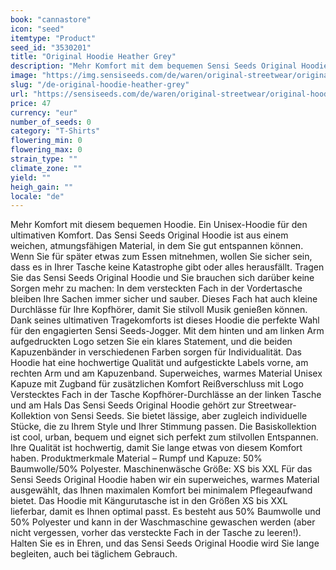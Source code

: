 ```yaml
---
book: "cannastore"
icon: "seed"
itemtype: "Product"
seed_id: "3530201"
title: "Original Hoodie Heather Grey"
description: "Mehr Komfort mit dem bequemen Sensi Seeds Original Hoodie: Ein hochwertiges Unisex-Hoodie, das alles mitmacht. Jetzt online kaufen!"
image: "https://img.sensiseeds.com/de/waren/original-streetwear/original-hoodie-heather-grey-image.png"
slug: "/de-original-hoodie-heather-grey"
url: "https://sensiseeds.com/de/waren/original-streetwear/original-hoodie-heather-grey?a_aid=cannastore"
price: 47
currency: "eur"
number_of_seeds: 0
category: "T-Shirts"
flowering_min: 0
flowering_max: 0
strain_type: ""
climate_zone: ""
yield: ""
heigh_gain: ""
locale: "de"
---
```

Mehr Komfort mit diesem bequemen Hoodie. Ein Unisex-Hoodie für den ultimativen Komfort. Das Sensi Seeds Original Hoodie ist aus einem weichen, atmungsfähigen Material, in dem Sie gut entspannen können. Wenn Sie für später etwas zum Essen mitnehmen, wollen Sie sicher sein, dass es in Ihrer Tasche keine Katastrophe gibt oder alles herausfällt. Tragen Sie das Sensi Seeds Original Hoodie und Sie brauchen sich darüber keine Sorgen mehr zu machen: In dem versteckten Fach in der Vordertasche bleiben Ihre Sachen immer sicher und sauber. Dieses Fach hat auch kleine Durchlässe für Ihre Kopfhörer, damit Sie stilvoll Musik genießen können. Dank seines ultimativen Tragekomforts ist dieses Hoodie die perfekte Wahl für den engagierten Sensi Seeds-Jogger. Mit dem hinten und am linken Arm aufgedruckten Logo setzen Sie ein klares Statement, und die beiden Kapuzenbänder in verschiedenen Farben sorgen für Individualität. Das Hoodie hat eine hochwertige Qualität und aufgestickte Labels vorne, am rechten Arm und am Kapuzenband. Superweiches, warmes Material Unisex Kapuze mit Zugband für zusätzlichen Komfort Reißverschluss mit Logo Verstecktes Fach in der Tasche Kopfhörer-Durchlässe an der linken Tasche und am Hals Das Sensi Seeds Original Hoodie gehört zur Streetwear-Kollektion von Sensi Seeds. Sie bietet lässige, aber zugleich individuelle Stücke, die zu Ihrem Style und Ihrer Stimmung passen. Die Basiskollektion ist cool, urban, bequem und eignet sich perfekt zum stilvollen Entspannen. Ihre Qualität ist hochwertig, damit Sie lange etwas von diesem Komfort haben. Produktmerkmale Material – Rumpf und Kapuze: 50% Baumwolle/50% Polyester. Maschinenwäsche Größe: XS bis XXL Für das Sensi Seeds Original Hoodie haben wir ein superweiches, warmes Material ausgewählt, das Ihnen maximalen Komfort bei minimalem Pflegeaufwand bietet. Das Hoodie mit Kängurutasche ist in den Größen XS bis XXL lieferbar, damit es Ihnen optimal passt. Es besteht aus 50% Baumwolle und 50% Polyester und kann in der Waschmaschine gewaschen werden (aber nicht vergessen, vorher das versteckte Fach in der Tasche zu leeren!). Halten Sie es in Ehren, und das Sensi Seeds Original Hoodie wird Sie lange begleiten, auch bei täglichem Gebrauch.
